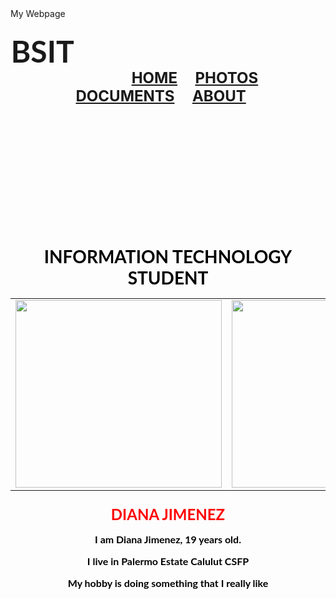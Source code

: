 
<!DOCTYPE html>
<html lang="en">
<head>
    <meta charset="utf-8"
    <title>
	My Webpage
    </title>
</head>
<body background="https://i.pinimg.com/originals/33/43/94/334394ca28b7755dab9734c45a3f4189.jpg">
<br>
<h3 align="center">
<font face="Lato" size="7">
BSIT </font> &nbsp;&nbsp;&nbsp;
	&nbsp;&nbsp;&nbsp;&nbsp;&nbsp;&nbsp;
	&nbsp;&nbsp;&nbsp;&nbsp;&nbsp;&nbsp;
	&nbsp;&nbsp;&nbsp;&nbsp;&nbsp;&nbsp;
	&nbsp;&nbsp;&nbsp;&nbsp;&nbsp;&nbsp;
	&nbsp;&nbsp;&nbsp;&nbsp;&nbsp;&nbsp;
	&nbsp;&nbsp;&nbsp;&nbsp;&nbsp;&nbsp;
	&nbsp;&nbsp;&nbsp;&nbsp;&nbsp;&nbsp;
	&nbsp;&nbsp;&nbsp;&nbsp;&nbsp;&nbsp;
	&nbsp;&nbsp;&nbsp;&nbsp;&nbsp;&nbsp;
	&nbsp;&nbsp;&nbsp;&nbsp;&nbsp;&nbsp;
	&nbsp;&nbsp;&nbsp;&nbsp;&nbsp;&nbsp;
	&nbsp;&nbsp;&nbsp;&nbsp;&nbsp;&nbsp;
	&nbsp;&nbsp;&nbsp;&nbsp;&nbsp;&nbsp;
	&nbsp;&nbsp;&nbsp;&nbsp;&nbsp;&nbsp;
	&nbsp;&nbsp;&nbsp;&nbsp;&nbsp;&nbsp;
	&nbsp;&nbsp;&nbsp;&nbsp;&nbsp;&nbsp;
	&nbsp;&nbsp;&nbsp;&nbsp;&nbsp;&nbsp;
	&nbsp;&nbsp;&nbsp;&nbsp;&nbsp;&nbsp;
  <font> 
   <font size="5"> 
   <a href="#">HOME</a>&nbsp;&nbsp;&nbsp;&nbsp;
     <a href="#">PHOTOS</a>&nbsp;&nbsp;&nbsp;&nbsp;
       <a href="#">DOCUMENTS</a>&nbsp;&nbsp;&nbsp;&nbsp;
         <a href="#">ABOUT</a>&nbsp;&nbsp;&nbsp;&nbsp;
  </font>
</h3>
<br><br><br><br><br><br><br><br>
<br><br>
<h1 align="center">
    <font face="Lato" color="Black"> 
	INFORMATION TECHNOLOGY STUDENT
    </font>
<table>
    <tr>
	<td>
	    <img src="https://scontent.fmnl17-1.fna.fbcdn.net/v/t1.0-0/s552x414/81686357_2656954991202063_4054651033836584960_o.jpg?_nc_cat=101&ccb=3&_nc_sid=174925&_nc_eui2=AeE0bS75IAsIMeURxve6Y4RteDTIenAFjJZ4NMh6cAWMlsaphpcGwnywS79-Ht00uUuoDYs_wa2JHnkQgTpn74lm&_nc_ohc=DaZdSsigW2EAX_eJnY0&_nc_ht=scontent.fmnl17-1.fna&tp=7&oh=1d36f56137aaea33384110f053e3ad22&oe=605D5CFA" height="300" width="330" />
	</td>
	<td>
	    <img src="https://scontent.fmnl17-1.fna.fbcdn.net/v/t1.0-9/65589585_2492437490987148_4819573336180785152_n.jpg?_nc_cat=101&ccb=3&_nc_sid=174925&_nc_eui2=AeGk_6NeZmzvIvzbqqTsXqgLSes5Tw1Aio1J6zlPDUCKjelfvv0Dw21IaOasra_dvrATW8iikXwYCOGsT6w_WGWB&_nc_ohc=ic1vkQ4HAfQAX_-rbSr&_nc_ht=scontent.fmnl17-1.fna&oh=2074bfddaa299c62b62cb7bb32e81b7e&oe=605C0672" height="300" width="330" />
	</td>
	<td>
	    <img src="https://scontent.fmnl17-3.fna.fbcdn.net/v/t1.0-9/69342099_2536845866546310_3561685115782299648_o.jpg?_nc_cat=106&ccb=3&_nc_sid=174925&_nc_eui2=AeF8FVgc6s0M2F4dA10l8K-Mrp3bD9ObQBOundsP05tAE68yPINT2kSuY_MHtAj-LF078F7GoIiwcnB44me01U1Q&_nc_ohc=0CLvG5bqYO4AX_IgO4p&_nc_ht=scontent.fmnl17-3.fna&oh=ffefc4a9950f6f0cec4ac323ab93225e&oe=605EBAD5" height="300" width="330" />
	</td>
	<td>
	    <img src="https://scontent.fmnl17-2.fna.fbcdn.net/v/t1.0-9/102602552_2799272836970277_2529167256405055258_o.jpg?_nc_cat=102&ccb=3&_nc_sid=174925&_nc_eui2=AeFXObKAwSGXJlyQyc1IZdNSt3b2NZ_nmTW3dvY1n-eZNTt3CrB-9_xHgICP64hD_NU4ujItUlfUU8CTN7CgViWW&_nc_ohc=jul4gwsmFcIAX87H4jQ&_nc_ht=scontent.fmnl17-2.fna&oh=66413c395050595b12b6d96c993db4db&oe=605E3772" height="300" width="330" />
	</td>
    </tr>
</table>
</h1>
<h3 align="center">
    <font face="lato" color=
    "Red" size="5">
	 DIANA JIMENEZ
	 <font face="lato" color="Black" size="3">
 <p>I am Diana Jimenez, 19 years old.</p>
 <p>I live in Palermo Estate Calulut CSFP</p>
 <p>My hobby is doing something that I really like</p>
	   </font>
</h3>
   </div>
    

</body>
</html>
